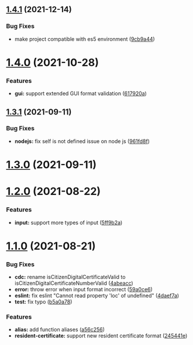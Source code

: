 ## [1.4.1](https://github.com/enylin/taiwan-id-validator/compare/v1.4.0...v1.4.1) (2021-12-14)


### Bug Fixes

* make project compatible with es5 environment ([9cb9a44](https://github.com/enylin/taiwan-id-validator/commit/9cb9a440597974649ff79576b1723881b4e1aa26))



# [1.4.0](https://github.com/enylin/taiwan-id-validator/compare/v1.3.1...v1.4.0) (2021-10-28)


### Features

* **gui:** support extended GUI format validation ([617920a](https://github.com/enylin/taiwan-id-validator/commit/617920a8fcd11a782cb813928c2b606cd8281d59))



## [1.3.1](https://github.com/enylin/taiwan-id-validator/compare/v1.3.0...v1.3.1) (2021-09-11)


### Bug Fixes

* **nodejs:** fix self is not defined issue on node js ([961fd8f](https://github.com/enylin/taiwan-id-validator/commit/961fd8fb940a9771e6f78ff0a709e564947a6fd0))



# [1.3.0](https://github.com/enylin/taiwan-id-validator/compare/v1.2.0...v1.3.0) (2021-09-11)



# [1.2.0](https://github.com/enylin/taiwan-id-validator/compare/v1.1.0...v1.2.0) (2021-08-22)


### Features

* **input:** support more types of input ([5ff9b2a](https://github.com/enylin/taiwan-id-validator/commit/5ff9b2a6aab32498918b6ebe92bb6f4e9bdc67f7))



# [1.1.0](https://github.com/enylin/taiwan-id-validator/compare/v1.0.0...v1.1.0) (2021-08-21)

### Bug Fixes

* **cdc:** rename isCitizenDigitalCertificateValid to isCitizenDigitalCertificateNumberValid ([4abeacc](https://github.com/enylin/taiwan-id-validator/commit/4abeacc9b1585833b4cc6d9e8f7dcf5caa9e3268))
* **error:** throw error when input format incorrect ([59a0ce6](https://github.com/enylin/taiwan-id-validator/commit/59a0ce637e277493009e22913da008f8f9cef03b))
* **eslint:** fix eslint "Cannot read property 'loc' of undefined" ([4daef7a](https://github.com/enylin/taiwan-id-validator/commit/4daef7a09afe01fa91e4e5f84018d983e4bda4c1))
* **test:** fix typo ([b5a0a78](https://github.com/enylin/taiwan-id-validator/commit/b5a0a78100d31229dae7ee92a3392b4e7433d60b))


### Features

* **alias:** add function aliases ([a56c256](https://github.com/enylin/taiwan-id-validator/commit/a56c2568ac5bc15c022c00b04792b9a12d3b7e17))
* **resident-certificate:** support new resident certificate format ([245441e](https://github.com/enylin/taiwan-id-validator/commit/245441efdc4b3c5c306712b7d172e1c05870523c))



